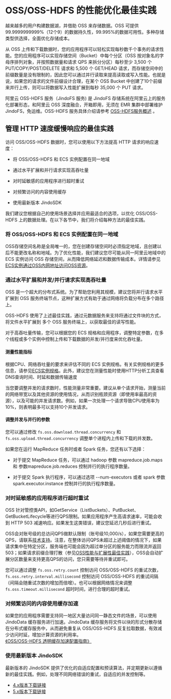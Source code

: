 # OSS/OSS-HDFS 的性能优化最佳实践

越来越多的用户构建数据湖，并借助 OSS 来存储数据。OSS 可提供99.9999999999%（12个9）的数据持久性，99.995%的数据可用性。多种存储类型供选择，全面优化存储成本。

从 OSS 上传和下载数据时，您的应用程序可以轻松实现每秒数千个事务的请求性能。您的应用程序可以实现存储空间（Bucket）中每个分区（OSS 按对象名的字母序排列对象，并按照数据量和请求 QPS 来拆分分区）每秒至少 3,500 个 PUT/COPY/POST/DELETE 请求和 5,500 个 GET/HEAD 请求，而存储空间中的前缀数量是没有限制的，因此您可以通过并行读取来提高读取或写入性能。也就是说，如果您的请求的文件前缀设计合理，在某个 OSS Bucket 中创建了10个前缀来并行上传，则可以将数据写入性能扩展到每秒 35,000 个 PUT 请求。

阿里云 OSS-HDFS 服务（JindoFS 服务) 是 JindoFS 存储系统在阿里云上的服务化部署形态，和阿里云 OSS 深度融合，开箱即用，无须在 EMR 集群中部署维护 JindoFS，免运维。OSS-HDFS 服务具体介绍请参考 [OSS-HDFS服务概述](https://help.aliyun.com/document_detail/405089.htm) 。

## 管理 HTTP 速度缓慢响应的最佳实践

访问 OSS/OSS-HDFS 数据时，您可以使用以下方法提高 HTTP 请求的响应速度：

*   将 OSS/OSS-HDFS 和 ECS 实例配置在同一地域
    
*   通过水平扩展和并行请求实现高吞吐量
    
*   对时延敏感的应用程序进行超时重试
    
*   对频繁访问的内容使用缓存
    
*   使用最新版本 JindoSDK
    

我们建议您根据自己的使用场景选择并应用最适合的选项，以优化 OSS/OSS-HDFS 上的数据处理。在以下各节中，我们将介绍每种方法的最佳实践。

### 将 OSS/OSS-HDFS 和 ECS 实例配置在同一地域

OSS存储空间名称是全局唯一的，您在创建存储空间时必须指定地域，且创建以后不能更改名称和地域。为了优化性能，我们建议您尽可能从同一阿里云地域中的 ECS 实例访问 OSS 存储空间，从而降低网络延迟和数据传输成本。详情请参见[ECS实例通过OSS内网地址访问OSS资源](https://help.aliyun.com/document_detail/39584.htm#concept-39584-zh)。

### 通过水平扩展和并发/并行请求实现高吞吐量

OSS 是一个超大的分布式系统。为了帮助您利用其规模，建议您将并行请求水平扩展到 OSS 服务终端节点，这种扩展方式有助于通过网络将负载分布在多个路径上。

OSS-HDFS 使用了上述最佳实践，通过元数据服务来支持将通过文件块的方式，将文件水平扩展到 多个 OSS 服务终端上，以获取最佳的读写性能。

对于高吞吐量传输，您可以根据您的 ECS 规格和应用程序，调整特定参数，在多个线程或多个实例中控制上传和下载数据的并发/并行度来优化吞吐量。

#### 测量性能指标

根据CPU、网络吞吐量的要求来评估不同的 ECS 实例规格。有关实例规格的更多信息，请参见[ECS实例规格](https://help.aliyun.com/document_detail/25374.htm#section-be7-kzc-o1f)。此外，建议您在测量性能时使用HTTP分析工具查看DNS查询时间、时延和数据传输速度

当您要调整并发的请求数时，性能测量非常重要。建议从单个请求开始，测量当前的网络带宽以及其他资源的使用情况，从而识别瓶颈资源（即使用率最高的资源），以及可能的并发请求数。例如，如果一次处理一个请求导致CPU使用率为10%，则表明最多可以支持10个并发请求。

#### 调整并发与并行的参数

您可以通过修改 `fs.oss.download.thread.concurrency` 和 `fs.oss.upload.thread.concurrency` 调整单个进程内上传和下载的并发数。

如果您在运行 MapReduce 任务时或者 Spark 任务，您还有以下选择：

*   对于提交 MapReduce 任务，可以通过 hadoop 参数 mapreduce.job.maps 和 参数mapreduce.job.reduces 控制并行的执行程序数量。
    
*   对于提交 Spark 执行程序，可以通过选项 --num-executors 或者 spark 参数 spark.executor.instance 控制并行的执行程序数量。
    

### 对时延敏感的应用程序进行超时重试

OSS 针对管控类API，如GetService（ListBuckets）、PutBucket、GetBucketLifecycle等进行QPS限制。如果应用程序产生高请求速率，可能会收到 HTTP 503 减速响应。如果发生这类错误，建议您延迟几秒后进行重试。

OSS会对账号级的总访问QPS做默认限制（账号级10,000/s），如果您需要更高的QPS，请联系[技术支持](https://selfservice.console.aliyun.com/ticket/createIndex)。注意，在整体访问QPS未超过上述阈值的情况下，如果请求集中在特定分区，服务端也可能会因为超过单分区的服务能力而限流并返回503；如果请求前缀合理打散（参见[OSS性能与扩展性最佳实践](https://help.aliyun.com/document_detail/64945.htm#concept-xtt-pln-vdb)），OSS会自动扩展分区数量来支持更高QPS的访问，您只需要等待并重试即可。

您可以通过调整 `fs.oss.retry.count` 控制访问 OSS/OSS-HDFS 的重试次数，`fs.oss.retry.interval.millisecond` 控制访问 OSS/OSS-HDFS 的重试间隔（间隔会随重试次数的增加而倍增）。也可以根据网络情况来调整 `fs.oss.timeout.millisecond` 超时时间，进行合理的超时重试。

### 对频繁访问的内容使用缓存加速

如果您的应用程序需要支持同一地区大量访问同一静态文件的场景，可以使用 JindoData 缓存服务进行加速。JindoData 缓存服务将文件以块的形式分散存储在分布式缓存服务中，从而避免重复从 OSS/OSS-HDFS 反复拉取数据，有效减少访问时延，增加计算资源的利用率。[《OSS/OSS-HDFS 透明缓存加速配置指南》](../../jindodata/jindocache/jindo_cache_oss_hdfs_tutorial.md)

### 使用最新版本 JindoSDK

最新版本的 JindoSDK 提供了优化的自适应配置和预读算法，并定期更新以遵循新的最佳实践。例如，处理不同网络错误的重试，自适应的并发控制等。

* [4.x版本下载链接](../../../4.x/jindodata_download.md)
* [5.x版本下载链接](../../jindodata/jindodata_download.md)